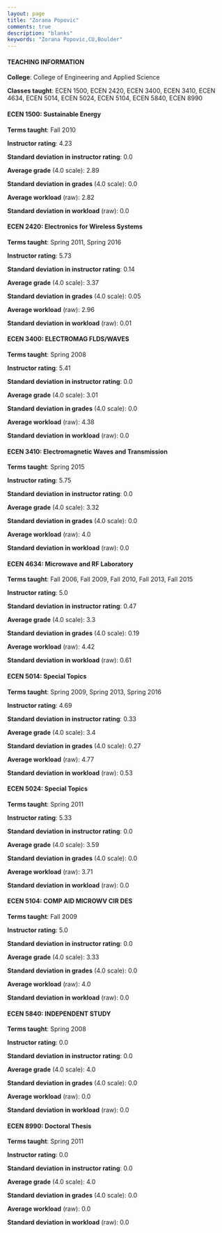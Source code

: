 ```yaml
---
layout: page
title: "Zorana Popovic" 
comments: true
description: "blanks"
keywords: "Zorana Popovic,CU,Boulder"
---
```

<head>
<script src="https://ajax.googleapis.com/ajax/libs/jquery/2.1.3/jquery.min.js"></script>
<script src="https://dl.dropboxusercontent.com/s/pc42nxpaw1ea4o9/highcharts.js?dl=0"></script>
<!-- <script src="../assets/js/highcharts.js"></script> -->
<style type="text/css">@font-face {
	font-family: "Bebas Neue";
	src: url(https://www.filehosting.org/file/details/544349/BebasNeue Regular.otf) format("opentype");
	}
	h1.Bebas { 
		font-family: "Bebas Neue", Verdana, Tahoma;
	}
</style>
</head>
	   
#### TEACHING INFORMATION

**College**: College of Engineering and Applied Science

**Classes taught**: ECEN 1500, ECEN 2420, ECEN 3400, ECEN 3410, ECEN 4634, ECEN 5014, ECEN 5024, ECEN 5104, ECEN 5840, ECEN 8990

#### ECEN 1500: Sustainable Energy

**Terms taught**: Fall 2010

**Instructor rating**: 4.23

**Standard deviation in instructor rating**: 0.0

**Average grade** (4.0 scale): 2.89

**Standard deviation in grades** (4.0 scale): 0.0

**Average workload** (raw): 2.82

**Standard deviation in workload** (raw): 0.0

#### ECEN 2420: Electronics for Wireless Systems

**Terms taught**: Spring 2011, Spring 2016

**Instructor rating**: 5.73

**Standard deviation in instructor rating**: 0.14

**Average grade** (4.0 scale): 3.37

**Standard deviation in grades** (4.0 scale): 0.05

**Average workload** (raw): 2.96

**Standard deviation in workload** (raw): 0.01

#### ECEN 3400: ELECTROMAG FLDS/WAVES

**Terms taught**: Spring 2008

**Instructor rating**: 5.41

**Standard deviation in instructor rating**: 0.0

**Average grade** (4.0 scale): 3.01

**Standard deviation in grades** (4.0 scale): 0.0

**Average workload** (raw): 4.38

**Standard deviation in workload** (raw): 0.0

#### ECEN 3410: Electromagnetic Waves and Transmission

**Terms taught**: Spring 2015

**Instructor rating**: 5.75

**Standard deviation in instructor rating**: 0.0

**Average grade** (4.0 scale): 3.32

**Standard deviation in grades** (4.0 scale): 0.0

**Average workload** (raw): 4.0

**Standard deviation in workload** (raw): 0.0

#### ECEN 4634: Microwave and RF Laboratory

**Terms taught**: Fall 2006, Fall 2009, Fall 2010, Fall 2013, Fall 2015

**Instructor rating**: 5.0

**Standard deviation in instructor rating**: 0.47

**Average grade** (4.0 scale): 3.3

**Standard deviation in grades** (4.0 scale): 0.19

**Average workload** (raw): 4.42

**Standard deviation in workload** (raw): 0.61

#### ECEN 5014: Special Topics

**Terms taught**: Spring 2009, Spring 2013, Spring 2016

**Instructor rating**: 4.69

**Standard deviation in instructor rating**: 0.33

**Average grade** (4.0 scale): 3.4

**Standard deviation in grades** (4.0 scale): 0.27

**Average workload** (raw): 4.77

**Standard deviation in workload** (raw): 0.53

#### ECEN 5024: Special Topics

**Terms taught**: Spring 2011

**Instructor rating**: 5.33

**Standard deviation in instructor rating**: 0.0

**Average grade** (4.0 scale): 3.59

**Standard deviation in grades** (4.0 scale): 0.0

**Average workload** (raw): 3.71

**Standard deviation in workload** (raw): 0.0

#### ECEN 5104: COMP AID MICROWV CIR DES

**Terms taught**: Fall 2009

**Instructor rating**: 5.0

**Standard deviation in instructor rating**: 0.0

**Average grade** (4.0 scale): 3.33

**Standard deviation in grades** (4.0 scale): 0.0

**Average workload** (raw): 4.0

**Standard deviation in workload** (raw): 0.0

#### ECEN 5840: INDEPENDENT STUDY

**Terms taught**: Spring 2008

**Instructor rating**: 0.0

**Standard deviation in instructor rating**: 0.0

**Average grade** (4.0 scale): 4.0

**Standard deviation in grades** (4.0 scale): 0.0

**Average workload** (raw): 0.0

**Standard deviation in workload** (raw): 0.0

#### ECEN 8990: Doctoral Thesis

**Terms taught**: Spring 2011

**Instructor rating**: 0.0

**Standard deviation in instructor rating**: 0.0

**Average grade** (4.0 scale): 4.0

**Standard deviation in grades** (4.0 scale): 0.0

**Average workload** (raw): 0.0

**Standard deviation in workload** (raw): 0.0

